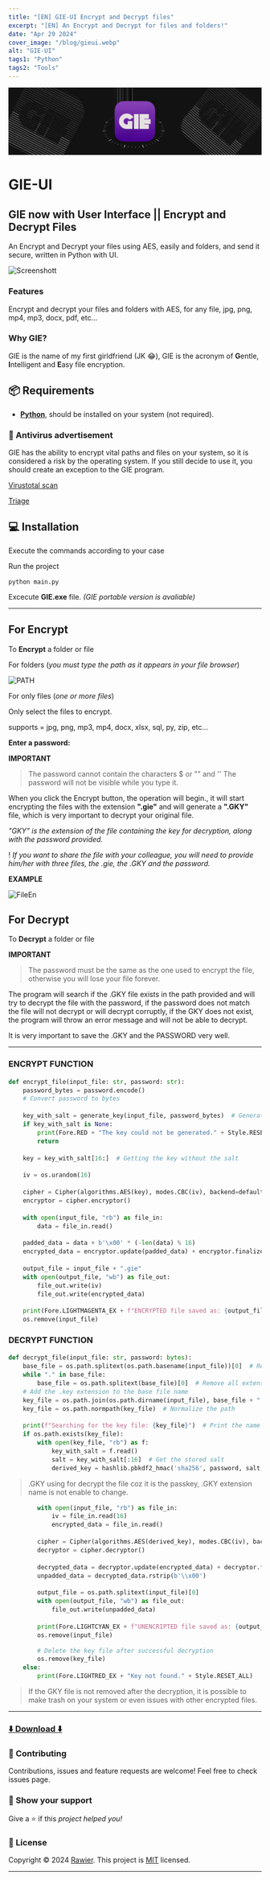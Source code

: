 ```yaml
---
title: "[EN] GIE-UI Encrypt and Decrypt files"
excerpt: "[EN] An Encrypt and Decrypt for files and folders!"
date: "Apr 29 2024"
cover_image: "/blog/gieui.webp"
alt: "GIE-UI"
tags1: "Python"
tags2: "Tools"
---
```


![imageTitle](https://raw.githubusercontent.com/Rawierdt/GIE-UI/main/img/title.png)

# GIE-UI

## GIE now with User Interface || Encrypt and Decrypt Files
An Encrypt and Decrypt your files using AES, easily and folders, and send it secure, written in Python with UI.


![Screenshott](https://i.imgur.com/NC2A0HT.jpeg)


### Features
Encrypt and decrypt your files and folders with AES, for any file, jpg, png, mp4, mp3, docx, pdf, etc... 

### Why GIE?
GIE is the name of my first girldfriend (JK 😂), GIE is the acronym of **G**entle, **I**ntelligent and **E**asy file encryption.

## 📦 Requirements

- **[Python](https://www.python.org/downloads/)**, should be installed on your system (not required).

### 🦠 Antivirus advertisement
GIE has the ability to encrypt vital paths and files on your system, so it is considered a risk by the operating system. If you still decide to use it, you should create an exception to the GIE program.

[Virustotal scan](https://www.virustotal.com/gui/file/49a6c879bb46ad0f357a545f6f6577bb418c7f210cac60556f45051a9473851b/detection)

[Triage](https://tria.ge/240428-bnst8acg68)

## 💻 Installation
Execute the commands according to your case

Run the project

```batch
python main.py
```

Excecute **GIE.exe** file.
*(GIE portable version is avaliable)*

---

## For Encrypt

To **Encrypt** a folder or file

For folders (_you must type the path as it appears in your file browser_)

![PATH](https://i.imgur.com/Lah8Ri8.png)

For only files (_one or more files_)

Only select the files to encrypt.

supports = jpg, png, mp3, mp4, docx, xlsx, sql, py, zip, etc...

**Enter a password:**

**IMPORTANT**
> The password cannot contain the characters $ or "" and ''
> The password will not be visible while you type it.

When you click the Encrypt button, the operation will begin., it will start encrypting the files with the extension **".gie"** and will generate a **".GKY"** file, which is very important to decrypt your original file.

*"GKY" is the extension of the file containing the key for decryption, along with the password provided.*

! *If you want to share the file with your colleague, you will need to provide him/her with three files, the .gie, the .GKY and the password.*

**EXAMPLE**

![FileEn](https://i.imgur.com/pGLWaxL.jpeg)


## For Decrypt

To **Decrypt** a folder or file 

**IMPORTANT**  
> The password must be the same as the one used to encrypt the file, otherwise you will lose your file forever.

The program will search if the .GKY file exists in the path provided and will try to decrypt the file with the password, if the password does not match the file will not decrypt or will decrypt corruptly, if the GKY does not exist, the program will throw an error message and will not be able to decrypt.

It is very important to save the .GKY and the PASSWORD very well.

---
### ENCRYPT FUNCTION

```python
def encrypt_file(input_file: str, password: str):
    password_bytes = password.encode()  
    # Convert password to bytes

    key_with_salt = generate_key(input_file, password_bytes)  # Generate the key using bytes
    if key_with_salt is None:
        print(Fore.RED + "The key could not be generated." + Style.RESET_ALL)
        return

    key = key_with_salt[16:]  # Getting the key without the salt

    iv = os.urandom(16)

    cipher = Cipher(algorithms.AES(key), modes.CBC(iv), backend=default_backend())
    encryptor = cipher.encryptor()

    with open(input_file, "rb") as file_in:
        data = file_in.read()

    padded_data = data + b'\x00' * (-len(data) % 16)
    encrypted_data = encryptor.update(padded_data) + encryptor.finalize()

    output_file = input_file + ".gie"
    with open(output_file, "wb") as file_out:
        file_out.write(iv)
        file_out.write(encrypted_data)

    print(Fore.LIGHTMAGENTA_EX + f"ENCRYPTED file saved as: {output_file}" + Style.RESET_ALL)
    os.remove(input_file)
```

### DECRYPT FUNCTION

```python
def decrypt_file(input_file: str, password: bytes):
    base_file = os.path.splitext(os.path.basename(input_file))[0]  # Remove all extensions
    while "." in base_file:
        base_file = os.path.splitext(base_file)[0]  # Remove all extensions
    # Add the .key extension to the base file name
    key_file = os.path.join(os.path.dirname(input_file), base_file + ".GKY")
    key_file = os.path.normpath(key_file)  # Normalize the path

    print(f"Searching for the key file: {key_file}")  # Print the name of the key file we are looking for
    if os.path.exists(key_file):
        with open(key_file, "rb") as f:
            key_with_salt = f.read()
            salt = key_with_salt[:16]  # Get the stored salt
            derived_key = hashlib.pbkdf2_hmac('sha256', password, salt, 100000, 32)
```

> .GKY using for decrypt the file coz it is the passkey, .GKY extension name is not enable to change. 

```python
        with open(input_file, "rb") as file_in:
            iv = file_in.read(16)
            encrypted_data = file_in.read()

        cipher = Cipher(algorithms.AES(derived_key), modes.CBC(iv), backend=default_backend())
        decryptor = cipher.decryptor()

        decrypted_data = decryptor.update(encrypted_data) + decryptor.finalize()
        unpadded_data = decrypted_data.rstrip(b'\\x00')

        output_file = os.path.splitext(input_file)[0]
        with open(output_file, "wb") as file_out:
            file_out.write(unpadded_data)

        print(Fore.LIGHTCYAN_EX + f"UNENCRIPTED file saved as: {output_file}" + Style.RESET_ALL)
        os.remove(input_file)
```

```python
        # Delete the key file after successful decryption
        os.remove(key_file)
    else:
        print(Fore.LIGHTRED_EX + "Key not found." + Style.RESET_ALL)
```
> If the GKY file is not removed after the decryption, it is possible to make trash on your system or even issues with other encrypted files.

---

### [⬇️ Download ⬇️](https://rawierdt.github.io/scripts/GIE/)

### 🤝 Contributing

Contributions, issues and feature requests are welcome! Feel free to check issues page.

### 💜 Show your support

Give a ⭐️ if this _project helped you!_ 

### 📝 License

Copyright © 2024 [Rawier](https://rawier.vercel.app). This project is [MIT](/LICENSE) licensed.

---
